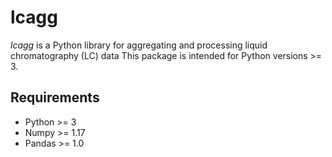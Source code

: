 # lcagg

*lcagg* is a Python library for aggregating and processing liquid
chromatography (LC) data This package is intended for Python versions >= 3.

## Requirements

* Python >= 3
* Numpy >= 1.17
* Pandas >= 1.0
